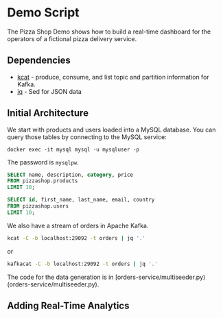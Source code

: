 # Demo Script

The Pizza Shop Demo shows how to build a real-time dashboard for the operators of a fictional pizza delivery service.

## Dependencies

* [kcat](https://docs.confluent.io/platform/current/app-development/kafkacat-usage.html) - produce, consume, and list topic and partition information for Kafka.
* [jq](https://stedolan.github.io/jq/) - Sed for JSON data

## Initial Architecture

We start with products and users loaded into a MySQL database. 
You can query those tables by connecting to the MySQL service:


```
docker exec -it mysql mysql -u mysqluser -p
```

The password is `mysqlpw`. 

```sql
SELECT name, description, category, price 
FROM pizzashop.products 
LIMIT 10;
```

```sql
SELECT id, first_name, last_name, email, country
FROM pizzashop.users 
LIMIT 10;
```

We also have a stream of orders in Apache Kafka.

```bash
kcat -C -b localhost:29092 -t orders | jq '.'
```

or 

```bash
kafkacat -C -b localhost:29092 -t orders | jq '.'
```

The code for the data generation is in [orders-service/multiseeder.py)(orders-service/multiseeder.py). 

## Adding Real-Time Analytics

